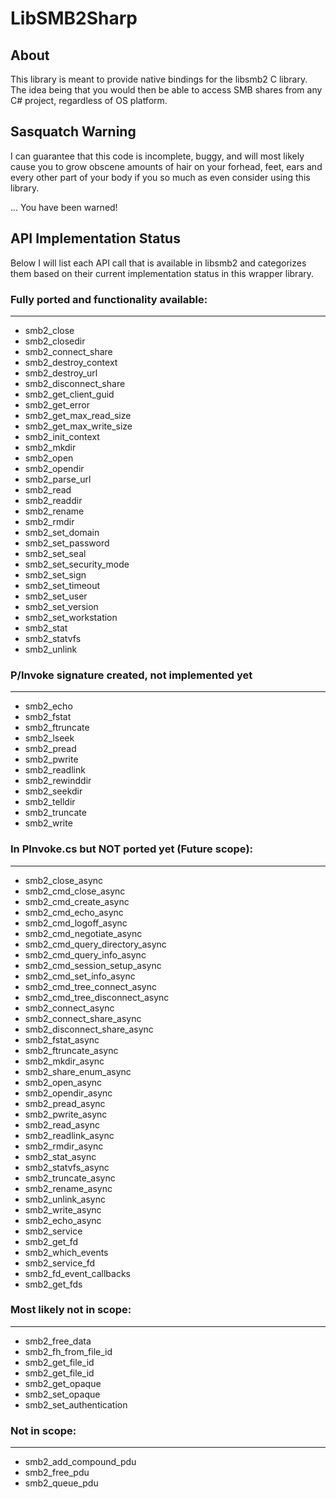 # LibSMB2Sharp

## About
This library is meant to provide native bindings for the libsmb2 C library. The 
idea being that you would then be able to access SMB shares from any C# project, 
regardless of OS platform.


## **Sasquatch Warning**
I can guarantee that this code is incomplete, buggy, and will most likely cause you 
to grow obscene amounts of hair on your forhead, feet, ears and every other part of 
your body if you so much as even consider using this library.

... You have been warned!


## API Implementation Status
Below I will list each API call that is available in libsmb2 and categorizes them based on
their current implementation status in this wrapper library.


### Fully ported and functionality available:
--------------------------------------------------
* smb2_close
* smb2_closedir
* smb2_connect_share
* smb2_destroy_context
* smb2_destroy_url
* smb2_disconnect_share
* smb2_get_client_guid
* smb2_get_error
* smb2_get_max_read_size
* smb2_get_max_write_size
* smb2_init_context
* smb2_mkdir
* smb2_open
* smb2_opendir
* smb2_parse_url
* smb2_read
* smb2_readdir
* smb2_rename
* smb2_rmdir
* smb2_set_domain
* smb2_set_password
* smb2_set_seal
* smb2_set_security_mode
* smb2_set_sign
* smb2_set_timeout
* smb2_set_user
* smb2_set_version
* smb2_set_workstation
* smb2_stat
* smb2_statvfs
* smb2_unlink


### P/Invoke signature created, not implemented yet
--------------------------------------------------
* smb2_echo
* smb2_fstat
* smb2_ftruncate
* smb2_lseek
* smb2_pread
* smb2_pwrite
* smb2_readlink
* smb2_rewinddir
* smb2_seekdir
* smb2_telldir
* smb2_truncate
* smb2_write


### In PInvoke.cs but NOT ported yet (Future scope):
--------------------------------------------------
* smb2_close_async
* smb2_cmd_close_async
* smb2_cmd_create_async
* smb2_cmd_echo_async
* smb2_cmd_logoff_async
* smb2_cmd_negotiate_async
* smb2_cmd_query_directory_async
* smb2_cmd_query_info_async
* smb2_cmd_session_setup_async
* smb2_cmd_set_info_async
* smb2_cmd_tree_connect_async
* smb2_cmd_tree_disconnect_async
* smb2_connect_async
* smb2_connect_share_async
* smb2_disconnect_share_async
* smb2_fstat_async
* smb2_ftruncate_async
* smb2_mkdir_async
* smb2_share_enum_async
* smb2_open_async
* smb2_opendir_async
* smb2_pread_async
* smb2_pwrite_async
* smb2_read_async
* smb2_readlink_async
* smb2_rmdir_async
* smb2_stat_async
* smb2_statvfs_async
* smb2_truncate_async
* smb2_rename_async
* smb2_unlink_async
* smb2_write_async
* smb2_echo_async
* smb2_service
* smb2_get_fd
* smb2_which_events
* smb2_service_fd
* smb2_fd_event_callbacks
* smb2_get_fds


### Most likely not in scope:
--------------------------------------------------
* smb2_free_data
* smb2_fh_from_file_id
* smb2_get_file_id
* smb2_get_file_id
* smb2_get_opaque
* smb2_set_opaque
* smb2_set_authentication


### Not in scope:
--------------------------------------------------
* smb2_add_compound_pdu
* smb2_free_pdu
* smb2_queue_pdu